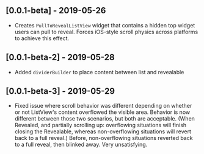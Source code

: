 ## [0.0.1-beta] - 2019-05-26

- Creates `PullToRevealListView` widget that contains a hidden top widget users can pull to reveal. Forces iOS-style scroll physics across platforms to achieve this effect.

## [0.0.1-beta-2] - 2019-05-28

- Added `dividerBuilder` to place content between list and revealable

## [0.0.1-beta-3] - 2019-05-29

- Fixed issue where scroll behavior was different depending on whether or not ListView's content overflowed the visible area. Behavior is now different between those two scenarios, but both are acceptable. (When Revealed, and partially scrolling up: overflowing situations will finish closing the Revealable, whereas non-overflowing situations will revert back to a full reveal.) Before, non-overflowing situations reverted back to a full reveal, then blinked away. Very unsatisfying.
